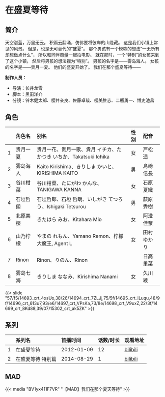 # 在盛夏等待


## 简介

天空湛蓝，万里无云。
积雨云翻涌，仿佛要将彼岸的山隐藏。
这是我们小镇上常见的风景。
但是，也是无可替代的“盛夏”。
那个男孩有一个模糊的想法“一无所有却想做点什么”，
所以和同伴商量一起拍电影。
就在那时，一个“特别”的女孩来到了这个小镇，
然后将男孩的想法视为“特别”。
男孩的名字是——雾岛海人。
女孩的名字是——贵月一夏。
他们的盛夏开始了。
我们在那个盛夏等待——

**制作人员：**
- 导演：长井龙雪
- 脚本：黑田洋介
- 分镜：铃木健太郎、樱井亲良、佐藤卓哉、樱美胜志、二瓶勇一、博史池畠

## 角色

|     |   角色名   |   别名  | 性别 |  配音  |
|:--- |:------  |:----      |:---  |:--   |
| 1 | 贵月一夏 | 贵月一花、贵月一歌、貴月 イチカ、たかつき いちか、Takatsuki  Ichika | 女 | 戸松遥 |
| 2 | 雾岛海人 | Kaito Kirishima、きりしま かいと、KIRISHIMA KAITO | 男 | 島﨑信長 |
| 3 | 谷川柑菜 | 谷川柑菜、たにがわ かんな、TANIGAWA KANNA | 女 | 石原夏織 |
| 4 | 石垣哲朗 | 石垣哲郎、石垣 哲朗、いしがき てつろう、Ishigaki Tetsurou | 男 | 荻原秀樹 |
| 5 | 北原美樱 | きたはら みお、Kitahara Mio | 女 | 阿澄佳奈 |
| 6 | 山乃柠檬 | やまの れもん、Yamano Remon、柠檬大魔王, Agent L | 女 | 田村ゆかり |
| 7 | Rinon | Rinon、りのん、Rinon |  | 日高里菜 |
| 8 | 雾岛七海 | きりしま ななみ、Kirishima Nanami | 女 | 久川綾 |

{{< slide "57/f5/14693_crt_4xsUo,38/26/14694_crt_7ZLJj,75/5f/14695_crt_ILuqu,48/9f/14696_crt_613u7,93/e6/14697_crt_VPsKa,73/8e/14698_crt_V9uxZ,22/3f/14699_crt_8Kd88,39/07/15302_crt_ak5ZK" >}}

## 系列

|     |   系列名   |   首播时间  | 话数/时长  | 观看地址 |
|:---  |:------    |:----      |:---       |:---  |
| 1 | 在盛夏等待 | 2012-01-09 | 12 | [bilibili](https://www.bilibili.com/bangumi/play/ep14687)  |
| 2 | 在盛夏等待 特别篇 | 2014-08-29 | 1 | [bilibili](https://www.bilibili.com/bangumi/play/ss3837)  |



## MAD

{{< media  "BV1yx411F7VR" 
"【MAD】我们在那个夏天等待" >}}

